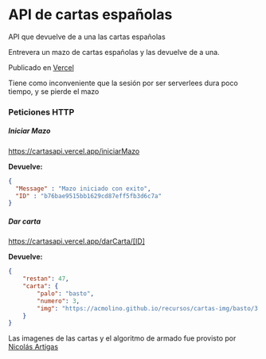 # API de cartas españolas

API que devuelve de a una las cartas españolas

Entrevera un mazo de cartas españolas y las devuelve de a una.

Publicado en [Vercel](https://cartasapi.vercel.app/)

Tiene como inconveniente  que la sesión por ser serverlees dura poco tiempo, y se pierde el mazo

### Peticiones HTTP

##### Iniciar Mazo
https://cartasapi.vercel.app/iniciarMazo

**Devuelve:**
```JSON
{
  "Message" : "Mazo iniciado con exito", 
  "ID" : "b76bae9515bb1629cd87eff5fb3d6c7a"
}
```
##### Dar carta
https://cartasapi.vercel.app/darCarta/[ID]

**Devuelve:**
```JSON
{
    "restan": 47,
    "carta": {
        "palo": "basto",
        "numero": 3,
        "img": "https://acmolino.github.io/recursos/cartas-img/basto/3.png"
    }
}
```

Las imagenes de las cartas y el algoritmo de armado fue provisto por [Nicolás Artigas](https://github.com/nicolasArtigas)
